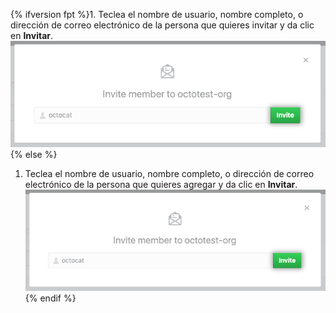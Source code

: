 {% ifversion fpt %}1. Teclea el nombre de usuario, nombre completo, o dirección de correo electrónico de la persona que quieres invitar y da clic en **Invitar**.
  ![Formato para invitar miembro](/assets/images/help/organizations/org-invite-modal.png){% else %}
1. Teclea el nombre de usuario, nombre completo, o dirección de correo electrónico de la persona que quieres agregar y da clic en **Invitar**. ![Invite member form](/assets/images/help/organizations/org-invite-modal.png){% endif %}
